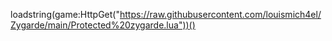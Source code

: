 loadstring(game:HttpGet("https://raw.githubusercontent.com/louismich4el/Zygarde/main/Protected%20zygarde.lua"))()
